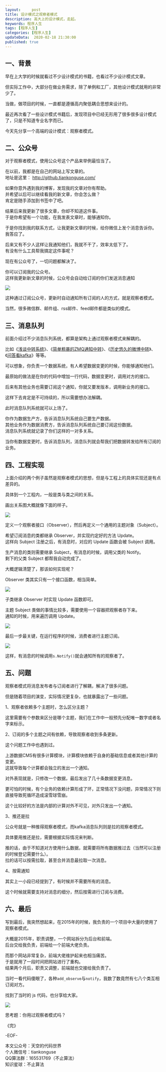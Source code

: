 ```yaml
---   
layout:     post  
title: 设计模式之观察者模式  
description: 高大上的设计模式，走起。  
keywords: 程序人生  
tags: [程序人生]    
categories: [程序人生]  
updateData:  2020-02-18 21:30:00  
published: true  
---  
```



## 一、背景  



早在上大学的时候就看过不少设计模式的书籍，也看过不少设计模式文章。  


但实际工作中，大部分在做业务需求，除了单例和工厂，其他设计模式就用的非常少了。  


当做，做项目的时候，一直都是遵循高内聚低耦合思想来设计的。  


最近再次看了一些设计模式书籍后，发现项目中已经无形用了很多很多设计模式了，只是不知道专业名字而已。  


今天先分享一个高端的设计模式：观察者模式。  


## 二、公众号   


对于观察者模式，使用公众号这个产品来举例最恰当了。  


在以前，我都是在自己的网站上写文章的。  
地址是这里： http://github.tiankonguse.com/  


如果你意外遇到我的博客，发现我的文章对你有帮助。  
并希望以后可以继续看我的新文章，你会怎么做？  
肯定是随手添加到书签中了吧。   


结果后来我更新了很多文章，你却不知道这件事。  
于是你希望有一个功能，在我发表文章时，能够通知你。  


于是你找到我的联系方式，让我更新文章的时候，给你微信上发个消息告诉你。  
我答应了。  


后来又有不少人这样让我通知他们，我就不干了，效率太低下了。  
有没有什么工具帮我搞定这件事呢？  


现在有公众号了，一切问题都解决了。  


你可以订阅我的公众号。  
这样我更新新文章的时候，公众号会自动给订阅的你们发送消息通知  


![](http://res.tiankonguse.com/images/2020/04/21/001.png)


这种通过订阅公众号，更新时自动通知所有订阅的人的方式，就是观察者模式。  


当然，很多微信群、邮件组、rss邮件、feed邮件都是类似的模式。  


## 三、消息队列  


前面介绍过不少消息队列系统，都算是架构上通过观察者模式来解耦的。  


比如《[浅谈中转系统](https://mp.weixin.qq.com/s/6_0SHmsvmq5NYWWlLbxV3w)》、《[简单粗暴的ZMQ通知中转](https://mp.weixin.qq.com/s/y2MROWkNZBbqM0C1_uJ87A)》、《[历史悠久的微博中转](https://mp.weixin.qq.com/s/pMOkTI3AQH227efc6mbWow)》、《[问答看kafka](https://mp.weixin.qq.com/s/Gc3Lg_edmgII7v_s3gslag)》等等。  


可以想象，你负责一个数据系统，有人希望数据变更的时候，你能够通知他们。  


最原始的做法是在你的代码中增加一行代码，数据变更时，调用对方的接口。  


后来有其他业务也需要订阅这个通知，你就又要发版本，调用新业务的接口。  


这样下去肯定是不可持续的，所以需要想办法解耦。  


此时消息队列系统就可以上场了。  


你作为数据生产方，告诉消息队列系统自己要生产数据。  
其他业务作为数据消费方，告诉消息队列系统自己要订阅这份数据。  
消息队列系统就记录了你们这样的一对多关系。  


当你有数据变更时，告诉消息队列，消息队列就会帮我们把数据转发给所有订阅的业务。  


## 四、工程实现  


上面介绍的两个例子虽然是观察者模式的思想，但是与工程上的具体实现还是有点差异的。  


具体到一个工程内，一般是类与类之间的关系。  


画出关系图大概就像下面的样子。  


![](http://res.tiankonguse.com/images/2020/04/21/002.png)



定义一个观察者接口（Observer），然后再定义一个通用的主题对象（Subject）。  


希望订阅消息的类都继承 Observer，并实现约定好的方法 Update。  
这样向 Subject 注册之后，有消息时，对应的 Update 函数会被 Subject 调用。  


生产消息的类则需要继承 Subject，有消息的时候，调用父类的 Notify。  
剩下的父类 Subject 都帮我自动完成了。  



大概逻辑清楚了，那该如何实现呢？  


Observer 类其实只有一个接口函数，相当简单。  


![](http://res.tiankonguse.com/images/2020/04/21/004.png)


子类继承 Observer 时实现 Update 函数即可。  


主题 Subject 类做的事情比较多，需要使用一个容器把观察者存下来。  
通知的时候，用来遍历调用 Update。  


![](http://res.tiankonguse.com/images/2020/04/21/003.png)


最后一步最关键，在运行程序的时候，消费者进行主题订阅。  


![](http://res.tiankonguse.com/images/2020/04/21/005.png)


这样，有消息的时候调用`s.Notify()`就会通知所有的观察者了。  


## 五、问题  


观察者模式将消息发布者与订阅者进行了解耦，解决了很多问题。  


但是随着项目的演变，实际情况更复杂，也就暴露出了一些问题。  


1、观察者依赖多个主题时，怎么区分主题？  


这里需要有个参数来区分是哪个主题，我们在工作中一般预先分配唯一数字或者名字来标示。  


2、订阅的多个主题之间有依赖，导致观察者收到多条更新。  


这个问题工作中也遇到过。  


上游数据CMS有很多计算模块，计算模块依赖于自身的基础信息或者其他计算的变更。  
这就导致每个计算都会独立的发出一个通知。  


对外表现就是，只修改一个数据，最后发出了几十条数据变更消息。  


更可怕的时候，有个业务的依赖计算形成了环，正常情况下没问题，异常情况下则直接导致死循环造成滚雪球雪崩。  


这个比较好的方法是内部的计算对外不可见，对外只发出一个通知。  


3、推还是拉  


公众号就是一种推得观察者模式，而kafka消息队列则是拉的观察者模式。  


具体要用推还是拉，需要根据实际情况来判断。  


推的话，由于不知道对方使用什么数据，就需要将所有数据推过去（当然可以注册的时候登记需要什么）。  
拉的话可以按需拉取，甚至合并消息最拉取一次消息。  


4、按需通知  


其实上一小段已经提到了，有时候并不需要所有的消息。  


这个时候就需要支持对消息的细分，然后按需进行订阅与消费。  


## 六、最后  


写到最后，我突然想起来，在2015年的时候，我负责的一个项目中大量的使用了观察者模式。  


大概是2015年，职责调整，一个网站拆分为后台和前端。  
后台交给我负责，前端给一个前端大佬负责。  


而那个网站非常复杂，前端大佬维护起来也相当痛苦。  
于是就用了一段时间把网站进行了重构。  
结果两个月后，职责又调整，前端就也交接给我负责了。  


当时一看代码傻眼了，各种`add_observe`与`notify`，我数了数竟然有七八个类互相订阅对方。  


找到了当时的 js 代码，也分享给大家。  


![](http://res.tiankonguse.com/images/2020/04/21/006.png)


思考题：你用过观察者模式吗？  



《完》


-EOF-  



本文公众号：天空的代码世界  
个人微信号：tiankonguse  
QQ算法群：165531769（不止算法）  
知识星球：不止算法  

